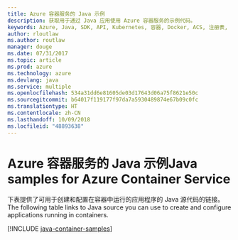 ```yaml
---
title: Azure 容器服务的 Java 示例
description: 获取用于通过 Java 应用使用 Azure 容器服务的示例代码。
keywords: Azure, Java, SDK, API, Kubernetes, 容器, Docker, ACS, 注册表, 映像
author: rloutlaw
ms.author: routlaw
manager: douge
ms.date: 07/31/2017
ms.topic: article
ms.prod: azure
ms.technology: azure
ms.devlang: java
ms.service: multiple
ms.openlocfilehash: 534a31dd6e81605de03d17643d06a75f8621e50c
ms.sourcegitcommit: b64017f119177f97da7a5930489874e67b09c0fc
ms.translationtype: HT
ms.contentlocale: zh-CN
ms.lasthandoff: 10/09/2018
ms.locfileid: "48893638"
---
```

# <a name="java-samples-for-azure-container-service"></a><span data-ttu-id="7bc51-104">Azure 容器服务的 Java 示例</span><span class="sxs-lookup"><span data-stu-id="7bc51-104">Java samples for Azure Container Service</span></span>

<span data-ttu-id="7bc51-105">下表提供了可用于创建和配置在容器中运行的应用程序的 Java 源代码的链接。</span><span class="sxs-lookup"><span data-stu-id="7bc51-105">The following table links to Java source you can use to create and configure applications running in containers.</span></span>

[!INCLUDE [java-container-samples](includes/java-container-samples.md)]